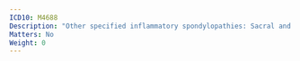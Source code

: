 ```yaml
---
ICD10: M4688
Description: "Other specified inflammatory spondylopathies: Sacral and sacrococcygeal region"
Matters: No
Weight: 0
---
```

